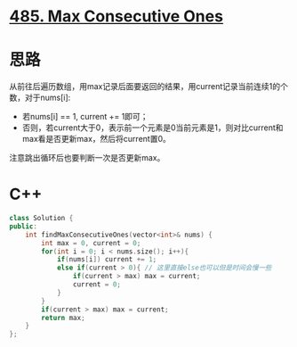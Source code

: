 # [485. Max Consecutive Ones](https://leetcode.com/problems/max-consecutive-ones/description/)
# 思路
从前往后遍历数组，用max记录后面要返回的结果，用current记录当前连续1的个数，对于nums[i]:  
* 若nums[i] == 1, current += 1即可；
* 否则，若current大于0，表示前一个元素是0当前元素是1，则对比current和max看是否更新max，然后将current置0。

注意跳出循环后也要判断一次是否更新max。

# C++
```C++
class Solution {
public:
    int findMaxConsecutiveOnes(vector<int>& nums) {
        int max = 0, current = 0;
        for(int i = 0; i < nums.size(); i++){
            if(nums[i]) current += 1;
            else if(current > 0){ // 这里直接else也可以但是时间会慢一些
                if(current > max) max = current;
                current = 0;
            }
        }
        if(current > max) max = current;
        return max;  
    }
};
```
